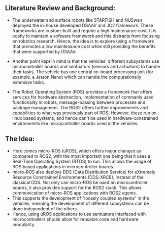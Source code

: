 ## Literature Review and Background:

* The underwater and surface robots like STARFISH and NUSwan deployed the in-house developed DSAAV and JC2 framework. These frameworks are custom-built and require a high maintenance cost. It is costly to maintain a software framework and this distracts from focusing on robotics research. Hence, the idea is to explore using a framework that promotes a low maintenance cost while still providing the benefits that were supported by DSAAV.

* Another point kept in mind is that the vehicles' different subsystems use microcontroller boards and sentuators (sensors and actuators) to handle their tasks. The vehicle has one central on-board processing unit (for example, a Jetson Nano) which can handle the computationally extensive tasks. 

* The Robot Operating System (ROS) provides a framework that offers services for hardware abstraction, implementation of commanly used functionality in robots, message-passing between processes and package management. The ROS2 offers further improvements and capabilities to what was previously part of ROS. However, these run on linux based systems, and hence can't be used in hardware-constrained environments like microcontroller boards used in the vehicles.

## The Idea:

* Here comes micro-ROS (uROS), which offers major changes as compared to ROS2, with the most important one being that it uses a Real-Time Operating System (RTOS) to run. This allows the usage of ROS based applications in microcontroller boards. 
* micro-ROS also deploys DDS (Data Distribution Service) for eXtremely Resource Constrained Environments (DDS-XRCE), instead of the classical DDS. Not only can micro-ROS be used on microcontroller boards, it also provides support for the ROS2 stack. This allows communication of micro-ROS applications with ROS2 agents.
* This supports the development of "loosely coupled systems" in the vehicles; meaning the development of different subsystems can be done independent of the others. 
* Hence, using uROS applications to use sentuators interfaced with microcontrollers should allow for reusable code and hardware modularity.

